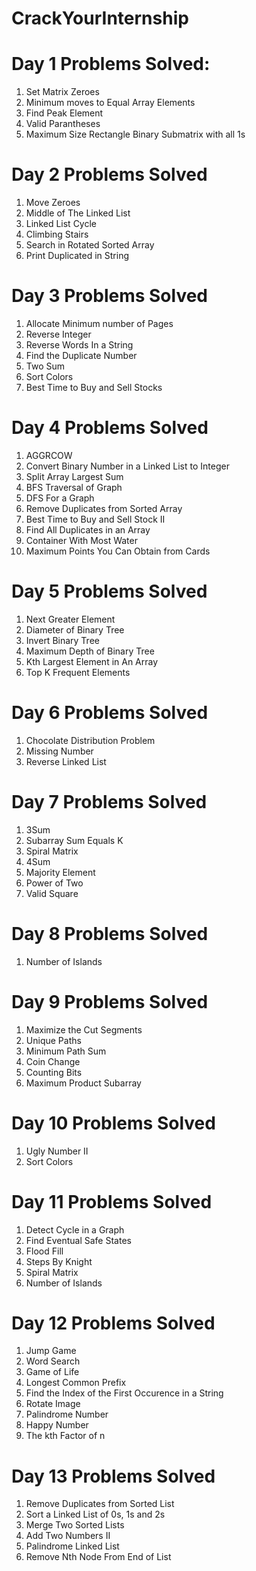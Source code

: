 # CrackYourInternship


# Day 1 Problems Solved:
1. Set Matrix Zeroes
2. Minimum moves to Equal Array Elements
3. Find Peak Element
4. Valid Parantheses
5. Maximum Size Rectangle Binary Submatrix with all 1s

# Day 2 Problems Solved
1. Move Zeroes
2. Middle of The Linked List
3. Linked List Cycle
4. Climbing Stairs
5. Search in Rotated Sorted Array
6. Print Duplicated in String

# Day 3 Problems Solved
1. Allocate Minimum number of Pages
2. Reverse Integer
3. Reverse Words In a String
4. Find the Duplicate Number
5. Two Sum
6. Sort Colors
7. Best Time to Buy and Sell Stocks

# Day 4 Problems Solved
1. AGGRCOW
2. Convert Binary Number in a Linked List to Integer
3. Split Array Largest Sum
4. BFS Traversal of Graph
5. DFS For a Graph
6. Remove Duplicates from Sorted Array
7. Best Time to Buy and Sell Stock II
8. Find All Duplicates in an Array
9. Container With Most Water
10. Maximum Points You Can Obtain from Cards

# Day 5 Problems Solved
1. Next Greater Element
2. Diameter of Binary Tree
3. Invert Binary Tree
4. Maximum Depth of Binary Tree
5. Kth Largest Element in An Array
6. Top K Frequent Elements

# Day 6 Problems Solved
1. Chocolate Distribution Problem
2. Missing Number
3. Reverse Linked List

# Day 7 Problems Solved
1. 3Sum
2. Subarray Sum Equals K
3. Spiral Matrix
4. 4Sum
5. Majority Element
6. Power of Two
7. Valid Square

# Day 8 Problems Solved
1. Number of Islands

# Day 9 Problems Solved
1. Maximize the Cut Segments
2. Unique Paths
3. Minimum Path Sum
4. Coin Change
5. Counting Bits
6. Maximum Product Subarray

# Day 10 Problems Solved
1. Ugly Number II
2. Sort Colors

# Day 11 Problems Solved
1. Detect Cycle in a Graph
2. Find Eventual Safe States
3. Flood Fill
4. Steps By Knight
5. Spiral Matrix
6. Number of Islands

# Day 12 Problems Solved
1. Jump Game
2. Word Search
3. Game of Life
4. Longest Common Prefix
5. Find the Index of the First Occurence in a String
6. Rotate Image
7. Palindrome Number
8. Happy Number
9. The kth Factor of n

# Day 13 Problems Solved
1. Remove Duplicates from Sorted List
2. Sort a Linked List of 0s, 1s and 2s
3. Merge Two Sorted Lists
4. Add Two Numbers II
5. Palindrome Linked List
6. Remove Nth Node From End of List
